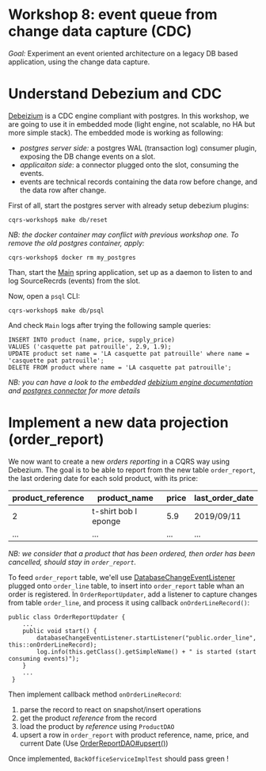 # Workshop 8: event queue from change data capture (CDC)

_Goal:_ 
Experiment an event oriented architecture on a legacy DB based application, using the change data capture.

# Understand Debezium and CDC
[Debeizium](https://debezium.io/) is a CDC engine compliant with postgres. 
In this workshop, we are going to use it in embedded mode (light engine, not scalable, no HA but more simple stack).
The embedded mode is working as following:
* *postgres server side:* a postgres WAL (transaction log) consumer plugin, exposing the DB change events on a slot.
* *applicaiton side*: a connector plugged onto the slot, consuming the events.
* events are technical records containing the data row before change, and the data row after change.

First of all, start the postgres server with already setup debezium plugins:
``` 
cqrs-workshop$ make db/reset
```
*NB: the docker container may conflict with previous workshop one. To remove the old postgres container, apply:*
```
cqrs-workshop$ docker rm my_postgres
```
Than, start the [Main](src/main/java/fr/soat/cqrs/Main.java) spring application, set up as a daemon to listen to and log SourceRecrds (events) from the slot.

Now, open a `psql` CLI:
``` 
cqrs-workshop$ make db/psql
```
And check `Main` logs after trying the following sample queries:
``` 
INSERT INTO product (name, price, supply_price)
VALUES ('casquette pat patrouille', 2.9, 1.9);
UPDATE product set name = 'LA casquette pat patrouille' where name = 'casquette pat patrouille';
DELETE FROM product where name = 'LA casquette pat patrouille';
``` 

*NB: you can have a look to the embedded [debizium engine documentation](https://debezium.io/docs/embedded/#in_the_code) and [postgres connector](https://debezium.io/docs/connectors/postgresql) for more details*

# Implement a new data projection (order_report)
We now want to create a new *orders reporting* in a CQRS way using Debezium.
The goal is to be able to report from the new table `order_report`, the last ordering date for each sold product, with its price:

|product_reference|product_name          |price|last_order_date|
|-----------------|----------------------|-----|---------------|
| 2               |t-shirt bob l eponge  | 5.9 |  2019/09/11   |
| ...             |        ...           | ... |  ...          |   

*NB: we consider that a product that has been ordered, then order has been cancelled, should stay in `order_report`.*

To feed `order_report` table, we'ell use [DatabaseChangeEventListener](src/main/java/fr/soat/cqrs/service/backoffice/DatabaseChangeEventListener.java) plugged onto `order_line` table, to insert into `order_report` table whan an order is registered.
In `OrderReportUpdater`, add a listener to capture changes from table `order_line`, and process it using callback `onOrderLineRecord()`:
``` 
public class OrderReportUpdater {
    ...
    public void start() {
        databaseChangeEventListener.startListener("public.order_line", this::onOrderLineRecord);
        log.info(this.getClass().getSimpleName() + " is started (start consuming events)");
    }
    ...
 }
```
Then implement callback method `onOrderLineRecord`:
1. parse the record to react on snapshot/insert operations
2. get the product *reference* from the record
3. load the product by *reference* using `ProductDAO`
4. upsert a row in `order_report` with product reference, name, price, and current Date (Use [OrderReportDAO#upsert()](src/main/java/fr/soat/cqrs/dao/OrderReportDAO.java#L7))

Once implemented, `BackOfficeServiceImplTest` should pass green !
